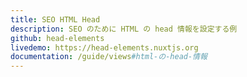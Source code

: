 ```yaml
---
title: SEO HTML Head
description: SEO のために HTML の head 情報を設定する例
github: head-elements
livedemo: https://head-elements.nuxtjs.org
documentation: /guide/views#html-の-head-情報
---
```


<!-- title: SEO HTML Head -->
<!-- description: SEO HTML Head example with Nuxt.js -->
